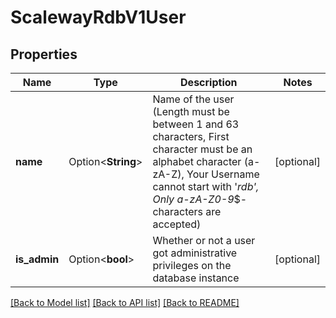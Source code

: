 # ScalewayRdbV1User

## Properties

Name | Type | Description | Notes
------------ | ------------- | ------------- | -------------
**name** | Option<**String**> | Name of the user (Length must be between 1 and 63 characters, First character must be an alphabet character (a-zA-Z), Your Username cannot start with '_rdb', Only a-zA-Z0-9_$- characters are accepted) | [optional]
**is_admin** | Option<**bool**> | Whether or not a user got administrative privileges on the database instance | [optional]

[[Back to Model list]](../README.md#documentation-for-models) [[Back to API list]](../README.md#documentation-for-api-endpoints) [[Back to README]](../README.md)


